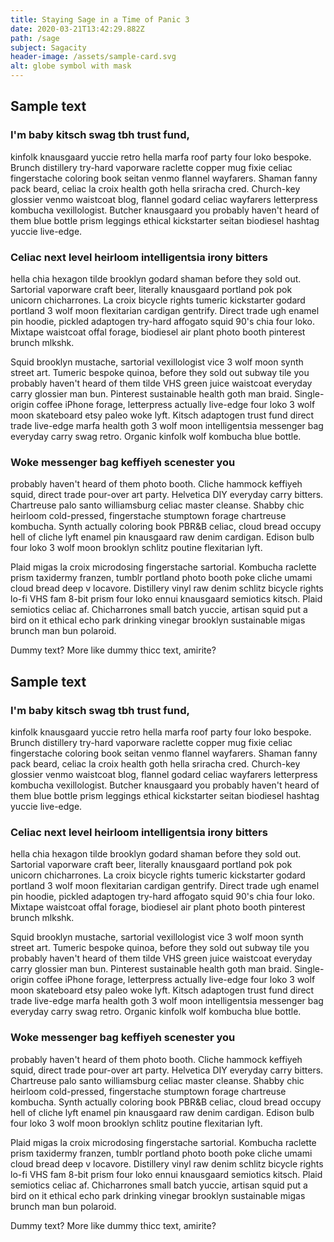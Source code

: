 ```yaml
---
title: Staying Sage in a Time of Panic 3
date: 2020-03-21T13:42:29.882Z
path: /sage
subject: Sagacity
header-image: /assets/sample-card.svg
alt: globe symbol with mask
---
```

## Sample text

### I'm baby kitsch swag tbh trust fund,

 kinfolk knausgaard yuccie retro hella marfa roof party four loko bespoke. Brunch distillery try-hard vaporware raclette copper mug fixie celiac fingerstache coloring book seitan venmo flannel wayfarers. Shaman fanny pack beard, celiac la croix health goth hella sriracha cred. Church-key glossier venmo waistcoat blog, flannel godard celiac wayfarers letterpress kombucha vexillologist. Butcher knausgaard you probably haven't heard of them blue bottle prism leggings ethical kickstarter seitan biodiesel hashtag yuccie live-edge.

### Celiac next level heirloom intelligentsia irony bitters

 hella chia hexagon tilde brooklyn godard shaman before they sold out. Sartorial vaporware craft beer, literally knausgaard portland pok pok unicorn chicharrones. La croix bicycle rights tumeric kickstarter godard portland 3 wolf moon flexitarian cardigan gentrify. Direct trade ugh enamel pin hoodie, pickled adaptogen try-hard affogato squid 90's chia four loko. Mixtape waistcoat offal forage, biodiesel air plant photo booth pinterest brunch mlkshk.

Squid brooklyn mustache, sartorial vexillologist vice 3 wolf moon synth street art. Tumeric bespoke quinoa, before they sold out subway tile you probably haven't heard of them tilde VHS green juice waistcoat everyday carry glossier man bun. Pinterest sustainable health goth man braid. Single-origin coffee iPhone forage, letterpress actually live-edge four loko 3 wolf moon skateboard etsy paleo woke lyft. Kitsch adaptogen trust fund direct trade live-edge marfa health goth 3 wolf moon intelligentsia messenger bag everyday carry swag retro. Organic kinfolk wolf kombucha blue bottle.

### Woke messenger bag keffiyeh scenester you

 probably haven't heard of them photo booth. Cliche hammock keffiyeh squid, direct trade pour-over art party. Helvetica DIY everyday carry bitters. Chartreuse palo santo williamsburg celiac master cleanse. Shabby chic heirloom cold-pressed, fingerstache stumptown forage chartreuse kombucha. Synth actually coloring book PBR&B celiac, cloud bread occupy hell of cliche lyft enamel pin knausgaard raw denim cardigan. Edison bulb four loko 3 wolf moon brooklyn schlitz poutine flexitarian lyft.

Plaid migas la croix microdosing fingerstache sartorial. Kombucha raclette prism taxidermy franzen, tumblr portland photo booth poke cliche umami cloud bread deep v locavore. Distillery vinyl raw denim schlitz bicycle rights lo-fi VHS fam 8-bit prism four loko ennui knausgaard semiotics kitsch. Plaid semiotics celiac af. Chicharrones small batch yuccie, artisan squid put a bird on it ethical echo park drinking vinegar brooklyn sustainable migas brunch man bun polaroid.

Dummy text? More like dummy thicc text, amirite?

## Sample text

### I'm baby kitsch swag tbh trust fund,

 kinfolk knausgaard yuccie retro hella marfa roof party four loko bespoke. Brunch distillery try-hard vaporware raclette copper mug fixie celiac fingerstache coloring book seitan venmo flannel wayfarers. Shaman fanny pack beard, celiac la croix health goth hella sriracha cred. Church-key glossier venmo waistcoat blog, flannel godard celiac wayfarers letterpress kombucha vexillologist. Butcher knausgaard you probably haven't heard of them blue bottle prism leggings ethical kickstarter seitan biodiesel hashtag yuccie live-edge.

### Celiac next level heirloom intelligentsia irony bitters

 hella chia hexagon tilde brooklyn godard shaman before they sold out. Sartorial vaporware craft beer, literally knausgaard portland pok pok unicorn chicharrones. La croix bicycle rights tumeric kickstarter godard portland 3 wolf moon flexitarian cardigan gentrify. Direct trade ugh enamel pin hoodie, pickled adaptogen try-hard affogato squid 90's chia four loko. Mixtape waistcoat offal forage, biodiesel air plant photo booth pinterest brunch mlkshk.

Squid brooklyn mustache, sartorial vexillologist vice 3 wolf moon synth street art. Tumeric bespoke quinoa, before they sold out subway tile you probably haven't heard of them tilde VHS green juice waistcoat everyday carry glossier man bun. Pinterest sustainable health goth man braid. Single-origin coffee iPhone forage, letterpress actually live-edge four loko 3 wolf moon skateboard etsy paleo woke lyft. Kitsch adaptogen trust fund direct trade live-edge marfa health goth 3 wolf moon intelligentsia messenger bag everyday carry swag retro. Organic kinfolk wolf kombucha blue bottle.

### Woke messenger bag keffiyeh scenester you

 probably haven't heard of them photo booth. Cliche hammock keffiyeh squid, direct trade pour-over art party. Helvetica DIY everyday carry bitters. Chartreuse palo santo williamsburg celiac master cleanse. Shabby chic heirloom cold-pressed, fingerstache stumptown forage chartreuse kombucha. Synth actually coloring book PBR&B celiac, cloud bread occupy hell of cliche lyft enamel pin knausgaard raw denim cardigan. Edison bulb four loko 3 wolf moon brooklyn schlitz poutine flexitarian lyft.

Plaid migas la croix microdosing fingerstache sartorial. Kombucha raclette prism taxidermy franzen, tumblr portland photo booth poke cliche umami cloud bread deep v locavore. Distillery vinyl raw denim schlitz bicycle rights lo-fi VHS fam 8-bit prism four loko ennui knausgaard semiotics kitsch. Plaid semiotics celiac af. Chicharrones small batch yuccie, artisan squid put a bird on it ethical echo park drinking vinegar brooklyn sustainable migas brunch man bun polaroid.

Dummy text? More like dummy thicc text, amirite?